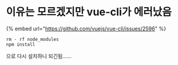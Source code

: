 # 이유는 모르겠지만 vue-cli가 에러났음

{% embed url="https://github.com/vuejs/vue-cli/issues/2596" %}

```text
rm - rf node_modules
npm install
```

으로 다시 설치하니 되긴됨......

